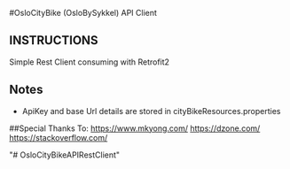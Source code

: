 #OsloCityBike (OsloBySykkel) API Client

## INSTRUCTIONS
Simple Rest Client consuming with Retrofit2 

## Notes
- ApiKey and base Url details are stored in cityBikeResources.properties 

##Special Thanks To:
https://www.mkyong.com/
https://dzone.com/
https://stackoverflow.com/

"# OsloCityBikeAPIRestClient" 
